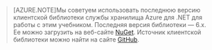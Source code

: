 >[AZURE.NOTE]Мы советуем использовать последнюю версию клиентской библиотеки службы хранилища Azure для .NET для работы с этим учебником. Последняя версия библиотеки — 6.x. Ее можно загрузить на веб-сайте [NuGet](https://www.nuget.org/packages/WindowsAzure.Storage/). Источник клиентской библиотеки можно найти на сайте [GitHub](https://github.com/Azure/azure-storage-net).

<!---HONumber=Nov15_HO2-->